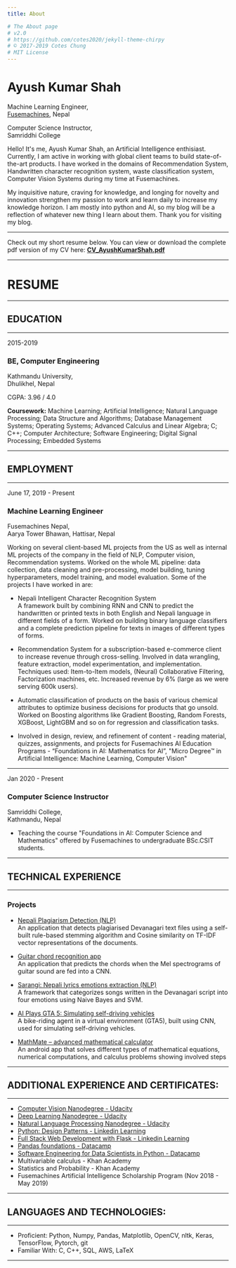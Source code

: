 ```yaml
---
title: About

# The About page
# v2.0
# https://github.com/cotes2020/jekyll-theme-chirpy
# © 2017-2019 Cotes Chung
# MIT License
---
```


# Ayush Kumar Shah

Machine Learning Engineer, <br>
[Fusemachines](https://www.fusemachines.com), Nepal

Computer Science Instructor, <br>
Samriddhi College 

Hello! It's me, Ayush Kumar Shah, an Artificial Intelligence enthisiast. Currently, I am active in working with global
client teams to build state-of-the-art products. I have worked in the domains of Recommendation System, Handwritten
character recognition system, waste classification system, Computer Vision Systems during my time at Fusemachines.

 My inquisitive nature, craving for knowledge, and longing for novelty and innovation strengthen my passion to work and learn daily to increase my knowledge horizon. I am mostly into python and AI, so my blog will be a reflection of whatever new thing I learn about them. Thank you for visiting my blog. <br>

---

Check out my short resume below. You can view or download the complete pdf version of my CV here: [**CV_AyushKumarShah.pdf**](/assets/pdfs/CV_AyushKumarShah.pdf)

---

# RESUME

---

## EDUCATION

---

2015-2019

### BE, Computer Engineering

Kathmandu University, <br> 
Dhulikhel, Nepal

CGPA: 3.96 / 4.0

**Coursework:** Machine Learning; Artificial Intelligence; Natural Language Processing; Data Structure and Algorithms;
Database Management Systems; Operating Systems; Advanced Calculus and Linear Algebra; C; C++; Computer Architecture;
Software Engineering; Digital Signal Processing; Embedded Systems

---

## EMPLOYMENT

---

June 17, 2019 - Present

### Machine Learning Engineer

Fusemachines Nepal, <br> 
Aarya Tower Bhawan, Hattisar, Nepal

Working on several client-based ML projects from the US as well as internal ML projects of the company in the field of NLP, Computer vision, 
Recommendation systems. Worked on the whole ML pipeline: data collection, data cleaning and
pre-processing, model building, tuning hyperparameters, model training, and model evaluation. Some of the projects I have worked in are:

- Nepali Intelligent Character Recognition System<br>
  A framework built by combining RNN and CNN to predict the handwritten or printed texts in both English and Nepali language in different fields of a form. Worked on building binary language classifiers and a complete prediction pipeline for texts in images of different types of forms. 

- Recommendation System for a subscription-based e-commerce client to increase revenue through cross-selling. Involved in data wrangling, feature extraction, model experimentation, and implementation. 
Techniques used: Item-to-Item models, (Neural) Collaborative Filtering, Factorization machines, etc. Increased revenue by 6% (large as we were serving 600k users).

- Automatic classification of products on the basis of various chemical attributes to optimize business decisions for products that go unsold. Worked on Boosting algorithms like Gradient Boosting, Random Forests, XGBoost, LightGBM and so on for regression and classification tasks.

- Involved in design, review, and refinement of content - reading material, quizzes, assignments, and projects for Fusemachines AI Education Programs - “Foundations in AI: Mathematics for AI”, "Micro Degree™ in Artificial Intelligence: Machine Learning, Computer Vision"

---

Jan 2020 - Present 

### Computer Science Instructor

Samriddhi College, <br> 
Kathmandu, Nepal

- Teaching the course "Foundations in AI: Computer Science and Mathematics" offered by Fusemachines to undergraduate BSc.CSIT students.

---

## TECHNICAL EXPERIENCE

---

### Projects

- [Nepali Plagiarism Detection (NLP)](https://github.com/ayushkumarshah/Nepali_Plagiarism_Detection)<br>
  An application that detects plagiarised Devanagari text files using a self-built rule-based stemming algorithm and Cosine similarity on TF-IDF vector representations of the documents.


- [Guitar chord recognition app](https://github.com/ayushkumarshah/Guitar-Chords-recognition)<br>
  An application that predicts the chords when the Mel spectrograms of guitar sound are fed into a CNN.

- [Sarangi: Nepali lyrics emotions extraction (NLP)](https://github.com/ayushkumarshah/sarangi)<br>
  A framework that categorizes songs written in the Devanagari script into four emotions using Naive Bayes and SVM.

- [AI Plays GTA 5: Simulating self-driving vehicles](https://github.com/ayushkumarshah/AI-Plays-GTA5)<br>
  A bike-riding agent in a virtual environment (GTA5), built using CNN, used for simulating self-driving vehicles.

- [MathMate – advanced mathematical calculator](https://github.com/ayushkumarshah/MathMate)<br>
  An android app that solves different types of mathematical equations, numerical computations, and calculus problems showing involved steps

---

## ADDITIONAL EXPERIENCE AND CERTIFICATES:

---

- [Computer Vision Nanodegree - Udacity](https://graduation.udacity.com/confirm/GGYLDZPA)
- [Deep Learning Nanodegree - Udacity](https://confirm.udacity.com/M7HJGNR3)
- [Natural Language Processing Nanodegree - Udacity](https://confirm.udacity.com/SKL4AQE3)
- [Python: Design Patterns - Linkedin Learning](https://drive.google.com/file/d/13eVXfETo4OkJzkFmeen-RzH9cSSOZXQA/view)
- [Full Stack Web Development with Flask - Linkedin Learning](https://drive.google.com/file/d/1k-9cZ6Zp6wpVCeuantBlSHa4FNKUNWbF/view)
- [Pandas foundations - Datacamp](https://www.datacamp.com/statement-of-accomplishment/course/cbfa5d9e55822bb0766ab866a4dde1c79e7509fa)
- [Software Engineering for Data Scientists in Python - Datacamp](https://www.datacamp.com/statement-of-accomplishment/course/57f6c72aa989430f77a1b66c081dc40ca7cb8d03)
- Multivariable calculus - Khan Academy
- Statistics and Probability - Khan Academy
- Fusemachines Artificial Intelligence Scholarship Program (Nov 2018 - May 2019)

---

## LANGUAGES AND TECHNOLOGIES:
 
---

- Proficient: Python, Numpy, Pandas, Matplotlib, OpenCV, nltk, Keras, TensorFlow, Pytorch, git
- Familiar With: C, C++, SQL, AWS, LaTeX

---
